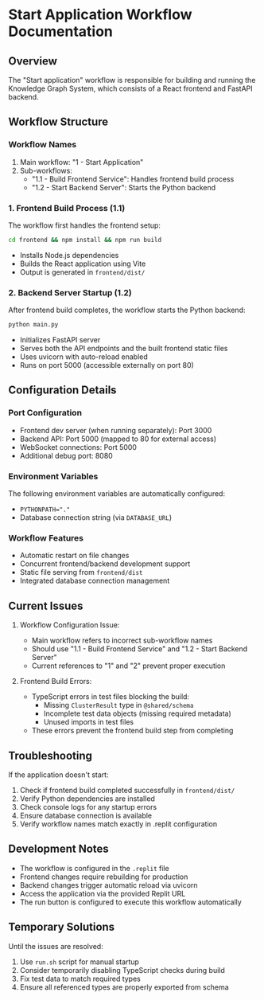 # Start Application Workflow Documentation

## Overview
The "Start application" workflow is responsible for building and running the Knowledge Graph System, which consists of a React frontend and FastAPI backend.

## Workflow Structure

### Workflow Names
1. Main workflow: "1 - Start Application"
2. Sub-workflows:
   - "1.1 - Build Frontend Service": Handles frontend build process
   - "1.2 - Start Backend Server": Starts the Python backend

### 1. Frontend Build Process (1.1)
The workflow first handles the frontend setup:
```bash
cd frontend && npm install && npm run build
```
- Installs Node.js dependencies
- Builds the React application using Vite
- Output is generated in `frontend/dist/`

### 2. Backend Server Startup (1.2)
After frontend build completes, the workflow starts the Python backend:
```bash
python main.py
```
- Initializes FastAPI server
- Serves both the API endpoints and the built frontend static files
- Uses uvicorn with auto-reload enabled
- Runs on port 5000 (accessible externally on port 80)

## Configuration Details

### Port Configuration
- Frontend dev server (when running separately): Port 3000
- Backend API: Port 5000 (mapped to 80 for external access)
- WebSocket connections: Port 5000
- Additional debug port: 8080

### Environment Variables
The following environment variables are automatically configured:
- `PYTHONPATH="."`
- Database connection string (via `DATABASE_URL`)

### Workflow Features
- Automatic restart on file changes
- Concurrent frontend/backend development support
- Static file serving from `frontend/dist`
- Integrated database connection management

## Current Issues
1. Workflow Configuration Issue:
   - Main workflow refers to incorrect sub-workflow names
   - Should use "1.1 - Build Frontend Service" and "1.2 - Start Backend Server"
   - Current references to "1" and "2" prevent proper execution

2. Frontend Build Errors:
   - TypeScript errors in test files blocking the build:
     - Missing `ClusterResult` type in `@shared/schema`
     - Incomplete test data objects (missing required metadata)
     - Unused imports in test files
   - These errors prevent the frontend build step from completing

## Troubleshooting
If the application doesn't start:
1. Check if frontend build completed successfully in `frontend/dist/`
2. Verify Python dependencies are installed
3. Check console logs for any startup errors
4. Ensure database connection is available
5. Verify workflow names match exactly in .replit configuration

## Development Notes
- The workflow is configured in the `.replit` file
- Frontend changes require rebuilding for production
- Backend changes trigger automatic reload via uvicorn
- Access the application via the provided Replit URL
- The run button is configured to execute this workflow automatically

## Temporary Solutions
Until the issues are resolved:
1. Use `run.sh` script for manual startup
2. Consider temporarily disabling TypeScript checks during build
3. Fix test data to match required types
4. Ensure all referenced types are properly exported from schema